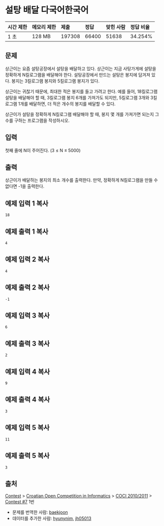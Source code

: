 # 설탕 배달 다국어한국어  

| 시간 제한 | 메모리 제한 | 제출   | 정답  | 맞힌 사람 | 정답 비율 |
| :-------- | :---------- | :----- | :---- | :-------- | :-------- |
| 1 초      | 128 MB      | 197308 | 66400 | 51638     | 34.254%   |

## 문제

상근이는 요즘 설탕공장에서 설탕을 배달하고 있다. 상근이는 지금 사탕가게에 설탕을 정확하게 N킬로그램을 배달해야 한다. 설탕공장에서 만드는 설탕은 봉지에 담겨져 있다. 봉지는 3킬로그램 봉지와 5킬로그램 봉지가 있다.

상근이는 귀찮기 때문에, 최대한 적은 봉지를 들고 가려고 한다. 예를 들어, 18킬로그램 설탕을 배달해야 할 때, 3킬로그램 봉지 6개를 가져가도 되지만, 5킬로그램 3개와 3킬로그램 1개를 배달하면, 더 적은 개수의 봉지를 배달할 수 있다.

상근이가 설탕을 정확하게 N킬로그램 배달해야 할 때, 봉지 몇 개를 가져가면 되는지 그 수를 구하는 프로그램을 작성하시오.

## 입력

첫째 줄에 N이 주어진다. (3 ≤ N ≤ 5000)

## 출력

상근이가 배달하는 봉지의 최소 개수를 출력한다. 만약, 정확하게 N킬로그램을 만들 수 없다면 -1을 출력한다.

## 예제 입력 1 복사

```
18
```

## 예제 출력 1 복사

```
4
```

## 예제 입력 2 복사

```
4
```

## 예제 출력 2 복사

```
-1
```

## 예제 입력 3 복사

```
6
```

## 예제 출력 3 복사

```
2
```

## 예제 입력 4 복사

```
9
```

## 예제 출력 4 복사

```
3
```

## 예제 입력 5 복사

```
11
```

## 예제 출력 5 복사

```
3
```

## 출처

[Contest](https://www.acmicpc.net/category/45) > [Croatian Open Competition in Informatics](https://www.acmicpc.net/category/17) > [COCI 2010/2011](https://www.acmicpc.net/category/20) > [Contest #7](https://www.acmicpc.net/category/detail/81) 1번

- 문제를 번역한 사람: [baekjoon](https://www.acmicpc.net/user/baekjoon)
- 데이터를 추가한 사람: [hyunynim](https://www.acmicpc.net/user/hyunynim), [jh05013](https://www.acmicpc.net/user/jh05013)